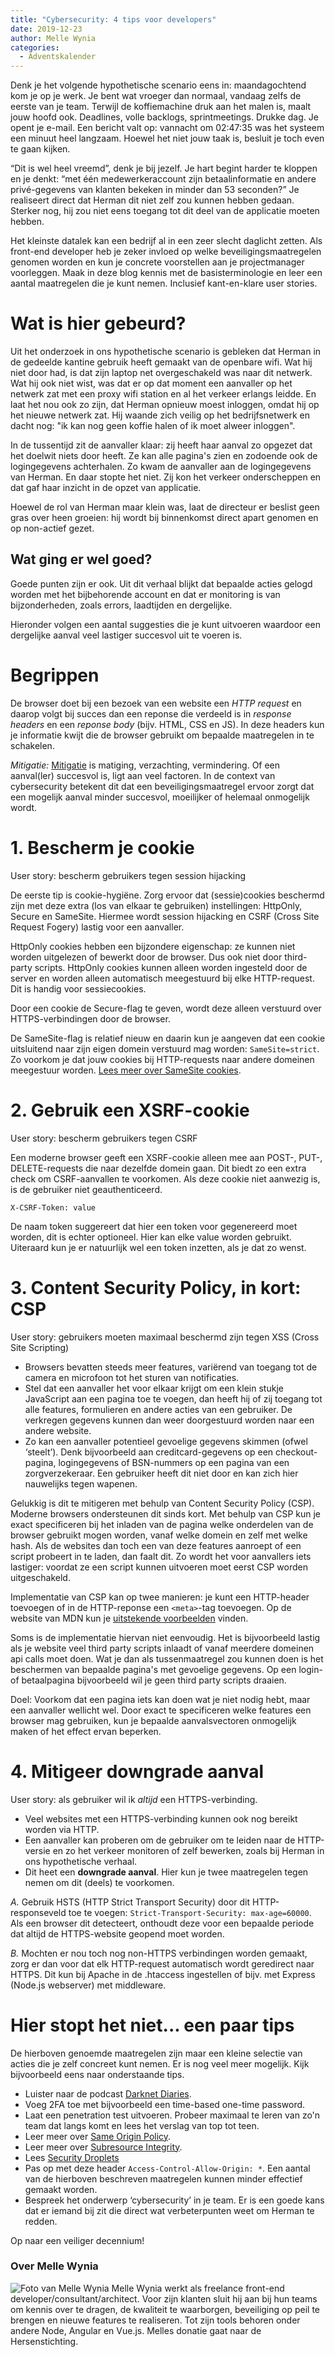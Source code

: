 ```yaml
---
title: "Cybersecurity: 4 tips voor developers"
date: 2019-12-23
author: Melle Wynia
categories: 
  - Adventskalender
---
```

Denk je het volgende hypothetische scenario eens in: maandagochtend kom je op je werk. Je bent wat vroeger dan normaal, vandaag zelfs de eerste van je team. Terwijl de koffiemachine druk aan het malen is, maalt jouw hoofd ook. Deadlines, volle backlogs, sprintmeetings. Drukke dag. Je opent je e-mail. Een bericht valt op: vannacht om 02:47:35 was het systeem een minuut heel langzaam. Hoewel het niet jouw taak is, besluit je toch even te gaan kijken.

“Dit is wel heel vreemd”, denk je bij jezelf. Je hart begint harder te kloppen en je denkt: “met één medewerkeraccount zijn betaalinformatie en andere privé-gegevens van klanten bekeken in minder dan 53 seconden?” Je realiseert direct dat Herman dit niet zelf zou kunnen hebben gedaan. Sterker nog, hij zou niet eens toegang tot dit deel van de applicatie moeten hebben.

Het kleinste datalek kan een bedrijf al in een zeer slecht daglicht zetten. Als front-end developer heb je zeker invloed op welke beveiligingsmaatregelen genomen worden en kun je concrete voorstellen aan je projectmanager voorleggen. Maak in deze blog kennis met de basisterminologie en leer een aantal maatregelen die je kunt nemen. Inclusief kant-en-klare user stories.

# Wat is hier gebeurd?

Uit het onderzoek in ons hypothetische scenario is gebleken dat Herman in de gedeelde kantine gebruik heeft gemaakt van de openbare wifi. Wat hij niet door had, is dat zijn laptop net overgeschakeld was naar dit netwerk. Wat hij ook niet wist, was dat er op dat moment een aanvaller op het netwerk zat met een proxy wifi station en al het verkeer erlangs leidde. En laat het nou ook zo zijn, dat Herman opnieuw moest inloggen, omdat hij op het nieuwe netwerk zat. Hij waande zich veilig op het bedrijfsnetwerk en dacht nog: "ik kan nog geen koffie halen of ik moet alweer inloggen".

In de tussentijd zit de aanvaller klaar: zij heeft haar aanval zo opgezet dat het doelwit niets door heeft. Ze kan alle pagina's zien en zodoende ook de logingegevens achterhalen. Zo kwam de aanvaller aan de logingegevens van Herman. En daar stopte het niet. Zij kon het verkeer onderscheppen en dat gaf haar inzicht in de opzet van applicatie.

Hoewel de rol van Herman maar klein was, laat de directeur er beslist geen gras over heen groeien: hij wordt bij binnenkomst direct apart genomen en op non-actief gezet.

## Wat ging er wel goed?

Goede punten zijn er ook. Uit dit verhaal blijkt dat bepaalde acties gelogd worden met het bijbehorende account en dat er monitoring is van bijzonderheden, zoals errors, laadtijden en dergelijke.

Hieronder volgen een aantal suggesties die je kunt uitvoeren waardoor een dergelijke aanval veel lastiger succesvol uit te voeren is.

# Begrippen

De browser doet bij een bezoek van een website een *HTTP request* en daarop volgt bij succes dan een reponse die verdeeld is in *response headers* en een *reponse body* (bijv. HTML, CSS en JS). In deze headers kun je informatie kwijt die de browser gebruikt om bepaalde maatregelen in te schakelen.

*Mitigatie:* [Mitigatie](https://nl.wikipedia.org/wiki/Mitigatie) is matiging, verzachting, vermindering. Of een aanval(ler) succesvol is, ligt aan veel factoren. In de context van cybersecurity betekent dit dat een beveiligingsmaatregel ervoor zorgt dat een mogelijk aanval minder succesvol, moeilijker of helemaal onmogelijk wordt.

# 1. Bescherm je cookie

User story: bescherm gebruikers tegen session hijacking

De eerste tip is cookie-hygiëne. Zorg ervoor dat (sessie)cookies beschermd zijn met deze extra (los van elkaar te gebruiken) instellingen: HttpOnly, Secure en SameSite. Hiermee wordt session hijacking en CSRF (Cross Site Request Fogery) lastig voor een aanvaller.

HttpOnly cookies hebben een bijzondere eigenschap: ze kunnen niet worden uitgelezen of bewerkt door de browser. Dus ook niet door third-party scripts. HttpOnly cookies kunnen alleen worden ingesteld door de server en worden alleen automatisch meegestuurd bij elke HTTP-request. Dit is handig voor sessiecookies.

Door een cookie de Secure-flag te geven, wordt deze alleen verstuurd over HTTPS-verbindingen door de browser.

De SameSite-flag is relatief nieuw en daarin kun je aangeven dat een cookie uitsluitend naar zijn eigen domein verstuurd mag worden: `SameSite=strict`. Zo voorkom je dat jouw cookies bij HTTP-requests naar andere domeinen meegestuur worden. [Lees meer over SameSite cookies](https://web.dev/samesite-cookies-explained/).

# 2. Gebruik een XSRF-cookie

User story: bescherm gebruikers tegen CSRF

Een moderne browser geeft een XSRF-cookie alleen mee aan POST-, PUT-, DELETE-requests die naar dezelfde domein gaan. Dit biedt zo een extra check om CSRF-aanvallen te voorkomen. Als deze cookie niet aanwezig is, is de gebruiker niet geauthenticeerd.

```
X-CSRF-Token: value
```

De naam token suggereert dat hier een token voor gegenereerd moet worden, dit is echter optioneel. Hier kan elke value worden gebruikt. Uiteraard kun je er natuurlijk wel een token inzetten, als je dat zo wenst.

# 3. Content Security Policy, in kort: CSP

User story: gebruikers moeten maximaal beschermd zijn tegen XSS (Cross Site Scripting)

* Browsers bevatten steeds meer features, variërend van toegang tot de camera en microfoon tot het sturen van notificaties. 
* Stel dat een aanvaller het voor elkaar krijgt om een klein stukje JavaScript aan een pagina toe te voegen, dan heeft hij of zij toegang tot alle features, formulieren en andere acties van een gebruiker. De verkregen gegevens kunnen dan weer doorgestuurd worden naar een andere website.
* Zo kan een aanvaller potentieel gevoelige gegevens skimmen (ofwel ‘steelt’). Denk bijvoorbeeld aan creditcard-gegevens op een checkout-pagina, logingegevens of BSN-nummers op een pagina van een zorgverzekeraar. Een gebruiker heeft dit niet door en kan zich hier nauwelijks tegen wapenen.

Gelukkig is dit te mitigeren met behulp van Content Security Policy (CSP). Moderne browsers ondersteunen dit sinds kort.
Met behulp van CSP kun je exact specificeren bij het inladen van de pagina welke onderdelen van de browser gebruikt mogen worden, vanaf welke domein en zelf met welke hash. Als de websites dan toch een van deze features aanroept of een script probeert in te laden, dan faalt dit. Zo wordt het voor aanvallers iets lastiger: voordat ze een script kunnen uitvoeren moet eerst CSP worden uitgeschakeld.

Implementatie van CSP kan op twee manieren: je kunt een HTTP-header toevoegen of in de HTTP-reponse een `<meta>`-tag toevoegen. Op de website van MDN kun je [uitstekende voorbeelden](https://developer.mozilla.org/en-US/docs/Web/HTTP/CSP) vinden.

Soms is de implementatie hiervan niet eenvoudig. Het is bijvoorbeeld lastig als je website veel third party scripts inlaadt of vanaf meerdere domeinen api calls moet doen. Wat je dan als tussenmaatregel zou kunnen doen is het beschermen van bepaalde pagina's met gevoelige gegevens. Op een login- of betaalpagina bijvoorbeeld wil je geen third party scripts draaien.

Doel: Voorkom dat een pagina iets kan doen wat je niet nodig hebt, maar een aanvaller wellicht wel. Door exact te specificeren welke features een browser mag gebruiken, kun je bepaalde aanvalsvectoren onmogelijk maken of het effect ervan beperken.

# 4. Mitigeer downgrade aanval

User story: als gebruiker wil ik _altijd_ een HTTPS-verbinding.

* Veel websites met een HTTPS-verbinding kunnen ook nog bereikt worden via HTTP.
* Een aanvaller kan proberen om de gebruiker om te leiden naar de HTTP-versie en zo het verkeer monitoren of zelf bewerken, zoals bij Herman in ons hypothetische verhaal.
* Dit heet een **downgrade aanval**. Hier kun je twee maatregelen tegen nemen om dit (deels) te voorkomen.

*A.* Gebruik HSTS (HTTP Strict Transport Security) door dit HTTP-responseveld toe te voegen: `Strict-Transport-Security: max-age=60000`. Als een browser dit detecteert, onthoudt deze voor een bepaalde periode dat altijd de HTTPS-website geopend moet worden.

*B.* Mochten er nou toch nog non-HTTPS verbindingen worden gemaakt, zorg er dan voor dat elk HTTP-request automatisch wordt geredirect naar HTTPS. Dit kun bij Apache in de .htaccess ingestellen of bijv. met Express (Node.js webserver) met middleware.

# Hier stopt het niet... een paar tips

De hierboven genoemde maatregelen zijn maar een kleine selectie van acties die je zelf concreet kunt nemen. Er is nog veel meer mogelijk. Kijk bijvoorbeeld eens naar onderstaande tips.

* Luister naar de podcast [Darknet Diaries](https://darknetdiaries.com).
* Voeg 2FA toe met bijvoorbeeld een time-based one-time password.
* Laat een penetration test uitvoeren. Probeer maximaal te leren van zo'n team dat langs komt en lees het verslag van top tot teen.
* Leer meer over [Same Origin Policy](https://developer.mozilla.org/en-US/docs/Web/Security/Same-origin_policy).
* Leer meer over [Subresource Integrity](https://developer.mozilla.org/nl/docs/Web/Security/Subresource_Integrity).
* Lees [Security Droplets](https://www.securitydrops.com/)
* Pas op met deze header `Access-Control-Allow-Origin: *`. Een aantal van de hierboven beschreven maatregelen kunnen minder effectief gemaakt worden.
* Bespreek het onderwerp ‘cybersecurity’ in je team. Er is een goede kans dat er iemand bij zit die direct wat verbeterpunten weet om Herman te redden.

Op naar een veiliger decennium!

### Over Melle Wynia
<img src="/_img/adventskalender/melle.jpg" alt="Foto van Melle Wynia" class="floating-portrait" /> 
Melle Wynia werkt als freelance front-end developer/consultant/architect. Voor zijn klanten sluit hij aan bij hun teams om kennis over te dragen, de kwaliteit te waarborgen, beveiliging op peil te brengen en nieuwe features te realiseren. Tot zijn tools behoren onder andere Node, Angular en Vue.js.
Melles donatie gaat naar de Hersenstichting.
